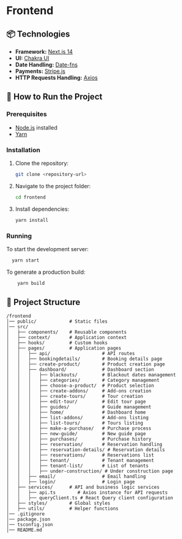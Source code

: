 # Frontend


## 📦 Technologies

- **Framework:** [Next.js 14](https://nextjs.org/)
- **UI:** [Chakra UI](https://chakra-ui.com/)
- **Date Handling:** [Date-fns](https://date-fns.org/)
- **Payments:** [Stripe.js](https://stripe.com/docs/stripe-js/react)
- **HTTP Requests Handling:** [Axios](https://axios-http.com/)

## 🚀 How to Run the Project

### Prerequisites
- [Node.js](https://nodejs.org/) installed
- [Yarn](https://yarnpkg.com/)

### Installation

1. Clone the repository:
   ```bash
   git clone <repository-url>
   ```
2. Navigate to the project folder:
   ```bash
   cd frontend
   ```
3. Install dependencies:
   ```bash
   yarn install
   ```

### Running
To start the development server:
```bash
  yarn start
```

To generate a production build:
```bash
    yarn build
```

## 📂 Project Structure

```
/frontend
│── public/            # Static files
│── src/
│   ├── components/    # Reusable components
│   ├── context/       # Application context
│   ├── hooks/         # Custom hooks
│   ├── pages/         # Application pages
│   │   ├── api/                   # API routes
│   │   ├── bookingdetails/        # Booking details page
│   │   ├── create-product/        # Product creation page
│   │   ├── dashboard/             # Dashboard section
│   │   │   ├── blackouts/         # Blackout dates management
│   │   │   ├── categories/        # Category management
│   │   │   ├── choose-a-product/  # Product selection
│   │   │   ├── create-addons/     # Add-ons creation
│   │   │   ├── create-tours/      # Tour creation
│   │   │   ├── edit-tour/         # Edit tour page
│   │   │   ├── guides/            # Guide management
│   │   │   ├── home/              # Dashboard home
│   │   │   ├── list-addons/       # Add-ons listing
│   │   │   ├── list-tours/        # Tours listing
│   │   │   ├── make-a-purchase/   # Purchase process
│   │   │   ├── new-guide/         # New guide page
│   │   │   ├── purchases/         # Purchase history
│   │   │   ├── reservation/       # Reservation handling
│   │   │   ├── reservation-details/ # Reservation details
│   │   │   ├── reservations/      # Reservations list
│   │   │   ├── tenant/            # Tenant management
│   │   │   ├── tenant-list/       # List of tenants
│   │   │   ├── under-construction/ # Under construction page
│   │   ├── email/                 # Email handling
│   │   ├── login/                 # Login page
│   ├── services/      # API and business logic services
│   │   ├── api.ts        # Axios instance for API requests
│   │   ├── queryClient.ts # React Query client configuration
│   ├── styles/        # Global styles
│   ├── utils/         # Helper functions
│── .gitignore
│── package.json
│── tsconfig.json
│── README.md
```

